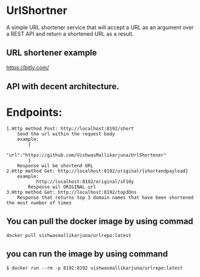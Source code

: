 # UrlShortner
A simple URL shortener service that will accept a URL as an argument over a REST API and return a shortened URL as a result.

## URL shortener example 
https://bitly.com/
## API with decent architecture.
 
 # Endpoints:
    1.Http method Post: http://localhost:8192/short
        Send the url within the request body 
        example:
            {
	            "url":"https://github.com/VishwasMallikarjuna/UrlShortener"
            }
        Response wil be shortend URL
    2.Http method Get: http://localhost:8192/original/{shortendpayload}
        example:
               http://localhost:8192/original/sF10y
            Response wil ORIGINAL url
    3.Http method Get: http://localhost:8192/top3Dns
        Response that returns top 3 domain names that have been shortened the most number of times

## You can pull the docker image by using commad
    docker pull vishwasmallikarjuna/urlrepo:latest

## you can run the image by using command
    $ docker run --rm -p 8192:8192 vishwasmallikarjuna/urlrepo:latest